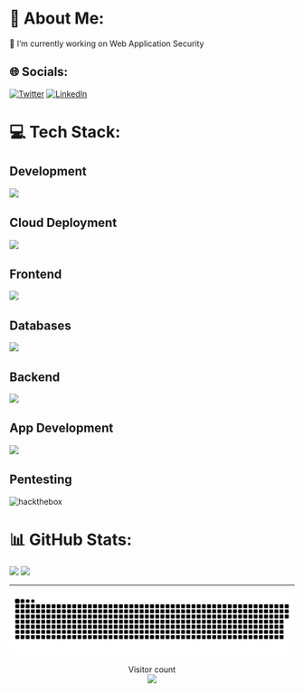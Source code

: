 # 💫 About Me:

🔭 I’m currently working on Web Application Security

## 🌐 Socials:

[![Twitter](https://skillicons.dev/icons?i=twitter)](https://twitter.com/rootxran)
[![LinkedIn](https://skillicons.dev/icons?i=linkedin)](https://www.linkedin.com/in/rao-ali-nawaz-907b6b239/)
# 💻 Tech Stack:
## Development
[![](https://skillicons.dev/icons?i=c,cpp,python,bash,powershell,neovim,vim,visualstudio,vscode,linux)](https://skillicons.dev)<br/>
## Cloud Deployment
[![](https://skillicons.dev/icons?i=googlecloud,cloudflare,heroku,vercel)](https://skillicons.dev)<br/>
## Frontend
[![](https://skillicons.dev/icons?i=html,css,ts,js,react,next,tailwindcss,bootstrap)](https://skillicons.dev)<br/>
## Databases
[![](https://skillicons.dev/icons?i=mysql,postgres,mongodb,redis)](https://skillicons.dev)<br/>
## Backend
[![](https://skillicons.dev/icons?i=nodejs,spring,graphql,nginx,docker,kubernetes)](https://skillicons.dev)<br/>
## App Development
[![](https://skillicons.dev/icons?i=flutter,kotlin)](https://skillicons.dev)<br/>
## Pentesting
![hackthebox](https://www.hackthebox.com/badge/image/1420781)

# 📊 GitHub Stats:

![](https://github-readme-stats.vercel.app/api/top-langs/?username=rootxran&theme=tokyonight&hide_border=false&include_all_commits=false&count_private=false&layout=compact)
![](https://github-readme-stats.vercel.app/api?username=rootxran&theme=tokyonight&hide_border=false&include_all_commits=false&count_private=false)<br/>

---

<!-- [![](https://visitcount.itsvg.in/api?id=rootxran&icon=0&color=11)](https://visitcount.itsvg.in) -->

<a href=#><img src="contributions.svg"></a>

<p align="center"> 
  Visitor count<br>
  <img src="https://profile-counter.glitch.me/rootxran/count.svg" />
</p>

<!-- Proudly created with GPRM ( https://gprm.itsvg.in ) -->
